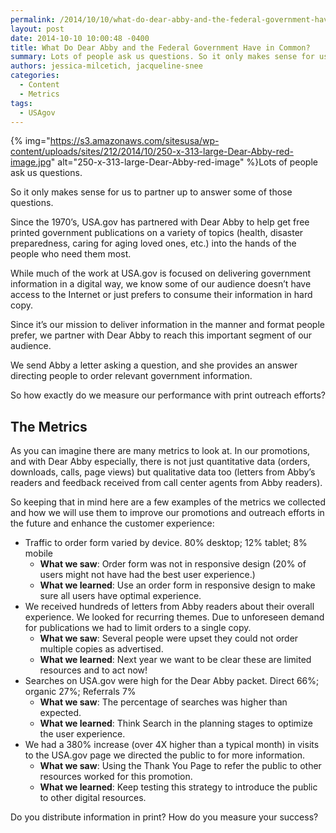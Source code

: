 ```yaml
---
permalink: /2014/10/10/what-do-dear-abby-and-the-federal-government-have-in-common/
layout: post
date: 2014-10-10 10:00:48 -0400
title: What Do Dear Abby and the Federal Government Have in Common?
summary: Lots of people ask us questions. So it only makes sense for us to partner up to answer some of those questions. Since the 1970&rsquo;s, USA.gov has partnered with Dear Abby to help get free printed government publications on a variety of topics (health, disaster preparedness, caring for aging loved ones, etc.)
authors: jessica-milcetich, jacqueline-snee
categories:
  - Content
  - Metrics
tags:
  - USAgov
---
```


{% img="https://s3.amazonaws.com/sitesusa/wp-content/uploads/sites/212/2014/10/250-x-313-large-Dear-Abby-red-image.jpg" alt="250-x-313-large-Dear-Abby-red-image" %}Lots of people ask us questions.

So it only makes sense for us to partner up to answer some of those questions.

Since the 1970’s, USA.gov has partnered with Dear Abby to help get free printed government publications on a variety of topics (health, disaster preparedness, caring for aging loved ones, etc.) into the hands of the people who need them most.

While much of the work at USA.gov is focused on delivering government information in a digital way, we know some of our audience doesn’t have access to the Internet or just prefers to consume their information in hard copy.

Since it’s our mission to deliver information in the manner and format people prefer, we partner with Dear Abby to reach this important segment of our audience.

We send Abby a letter asking a question, and she provides an answer directing people to order relevant government information.

So how exactly do we measure our performance with print outreach efforts?

## The Metrics

As you can imagine there are many metrics to look at. In our promotions, and with Dear Abby especially, there is not just quantitative data (orders, downloads, calls, page views) but qualitative data too (letters from Abby’s readers and feedback received from call center agents from Abby readers).

So keeping that in mind here are a few examples of the metrics we collected and how we will use them to improve our promotions and outreach efforts in the future and enhance the customer experience:

  * Traffic to order form varied by device. 80% desktop; 12% tablet; 8% mobile 
      * **What we saw**: Order form was not in responsive design (20% of users might not have had the best user experience.)
      * **What we learned**: Use an order form in responsive design to make sure all users have optimal experience.
  * We received hundreds of letters from Abby readers about their overall experience. We looked for recurring themes. Due to unforeseen demand for publications we had to limit orders to a single copy. 
      * **What we saw**: Several people were upset they could not order multiple copies as advertised.
      * **What we learned**: Next year we want to be clear these are limited resources and to act now!
  * Searches on USA.gov were high for the Dear Abby packet. Direct 66%; organic 27%; Referrals 7% 
      * **What we saw**: The percentage of searches was higher than expected.
      * **What we learned**: Think Search in the planning stages to optimize the user experience.
  * We had a 380% increase (over 4X higher than a typical month) in visits to the USA.gov page we directed the public to for more information. 
      * **What we saw**: Using the Thank You Page to refer the public to other resources worked for this promotion.
      * **What we learned**: Keep testing this strategy to introduce the public to other digital resources.

Do you distribute information in print? How do you measure your success?